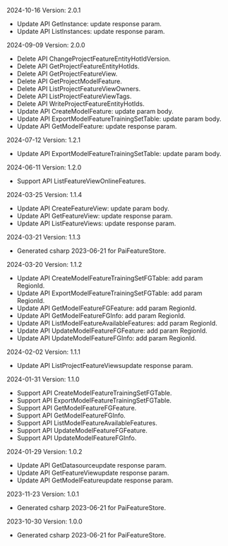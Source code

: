 2024-10-16 Version: 2.0.1
- Update API GetInstance: update response param.
- Update API ListInstances: update response param.


2024-09-09 Version: 2.0.0
- Delete API ChangeProjectFeatureEntityHotIdVersion.
- Delete API GetProjectFeatureEntityHotIds.
- Delete API GetProjectFeatureView.
- Delete API GetProjectModelFeature.
- Delete API ListProjectFeatureViewOwners.
- Delete API ListProjectFeatureViewTags.
- Delete API WriteProjectFeatureEntityHotIds.
- Update API CreateModelFeature: update param body.
- Update API ExportModelFeatureTrainingSetTable: update param body.
- Update API GetModelFeature: update response param.


2024-07-12 Version: 1.2.1
- Update API ExportModelFeatureTrainingSetTable: update param body.


2024-06-11 Version: 1.2.0
- Support API ListFeatureViewOnlineFeatures.


2024-03-25 Version: 1.1.4
- Update API CreateFeatureView: update param body.
- Update API GetFeatureView: update response param.
- Update API ListFeatureViews: update response param.


2024-03-21 Version: 1.1.3
- Generated csharp 2023-06-21 for PaiFeatureStore.

2024-03-20 Version: 1.1.2
- Update API CreateModelFeatureTrainingSetFGTable: add param RegionId.
- Update API ExportModelFeatureTrainingSetFGTable: add param RegionId.
- Update API GetModelFeatureFGFeature: add param RegionId.
- Update API GetModelFeatureFGInfo: add param RegionId.
- Update API ListModelFeatureAvailableFeatures: add param RegionId.
- Update API UpdateModelFeatureFGFeature: add param RegionId.
- Update API UpdateModelFeatureFGInfo: add param RegionId.


2024-02-02 Version: 1.1.1
- Update API ListProjectFeatureViewsupdate response param.


2024-01-31 Version: 1.1.0
- Support API CreateModelFeatureTrainingSetFGTable.
- Support API ExportModelFeatureTrainingSetFGTable.
- Support API GetModelFeatureFGFeature.
- Support API GetModelFeatureFGInfo.
- Support API ListModelFeatureAvailableFeatures.
- Support API UpdateModelFeatureFGFeature.
- Support API UpdateModelFeatureFGInfo.


2024-01-29 Version: 1.0.2
- Update API GetDatasourceupdate response param.
- Update API GetFeatureViewupdate response param.
- Update API GetModelFeatureupdate response param.


2023-11-23 Version: 1.0.1
- Generated csharp 2023-06-21 for PaiFeatureStore.

2023-10-30 Version: 1.0.0
- Generated csharp 2023-06-21 for PaiFeatureStore.

